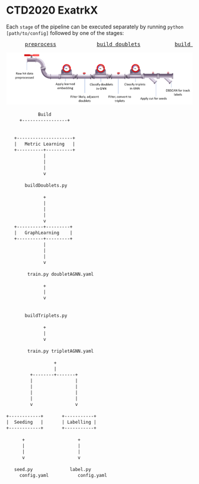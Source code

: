 # CTD2020 ExatrkX

Each `stage` of the pipeline can be executed separately by running `python [path/to/config]` followed by one of the stages:

<pre>
      <a href="MetricLearning/src/preprocess_with_dir" title="Preprocessing function">preprocess</a>             <a href="MetricLearning/src/metric_learning_adjacent" title="Doublet building function">build_doublets</a>           <a href="GraphLearning/src/" title="Triplet building function">build_triplets</a>                 <a href="Seeding/src" title="Seeding function function">seed</a>          <a href="Labelling" title="Labelling function">label</a>
</pre>

![](docs/pipeline.png)

```
            Build
     +-----------------+


   +---------------------+
   |   Metric Learning   |
   +----------+----------+
              |
              |
              |
              v

       buildDoublets.py

              +
              |
              |
              |
              v
   +----------+---------+
   |   GraphLearning    |
   +----------+---------+
              |
              |
              |
              v

        train.py doubletAGNN.yaml

              +
              |
              v


       buildTriplets.py

              +
              |
              v

        train.py tripletAGNN.yaml

                  +
                  |
         +--------+-------+
         |                |
         |                |
         |                |
         |                |
         v                v

+------------+       +-----------+
|  Seeding   |       | Labelling |
+------------+       +-----------+

      +                    +
      |                    |
      |                    |
      v                    v

   seed.py              label.py
     config.yaml           config.yaml

```
